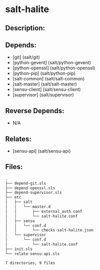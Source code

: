 # salt-halite

## Description:



## Depends:

  -  [git] (salt/git)
  -  [python-gevent] (salt/python-gevent)
  -  [python-openssl] (salt/python-openssl)
  -  [python-pip] (salt/python-pip)
  -  [salt-common] (salt/salt-common)
  -  [salt-master] (salt/salt-master)
  -  [sensu-client] (salt/sensu-client)
  -  [supervisor] (salt/supervisor)

## Reverse Depends:

  -  N/A

## Relates:

  -  [sensu-api] (salt/sensu-api)

## Files:

```bash
.
├── depend-git.sls
├── depend-openssl.sls
├── depend-supervisor.sls
├── etc
│   ├── salt
│   │   └── master.d
│   │       ├── external_auth.conf
│   │       └── salt-halite.conf
│   ├── sensu
│   │   └── conf.d
│   │       └── checks-salt-halite.json
│   └── supervisor
│       └── conf.d
│           └── salt-halite.conf
├── init.sls
└── relate-sensu-api.sls

7 directories, 9 files
```
